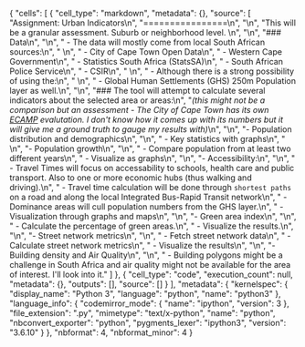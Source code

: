 {
 "cells": [
  {
   "cell_type": "markdown",
   "metadata": {},
   "source": [
    "Assignment: Urban Indicators\n",
    "================\n",
    "\n",
    "This will be a granular assessment. Suburb or neighborhood level. \n",
    "\n",
    "### Data\n",
    "\n",
    " - The data will mostly come from local South African sources:\n",
    " \n",
    "     - City of Cape Town Open Data\n",
    "     - Western Cape Government\n",
    "     - Statistics South Africa (StatsSA)\n",
    "     - South African Police Service\n",
    "     - CSIR\n",
    "     \n",
    " - Although there is a strong possibility of using the:\n",
    " \n",
    "     - Global Human Settlements (GHS) 250m Population layer as well.\n",
    "\n",
    "### The tool will attempt to calculate several indicators about the selected area or areas:\n",
    "*(this might not be a comparison but an assessment - The City of Cape Town has its own [ECAMP](https://web1.capetown.gov.za/web1/ecamp) evalutation. I don't know how it comes up with its numbers but it will give me a ground truth to gauge my results with)*\n",
    "\n",
    "- Population distribution and demographics\n",
    "\n",
    "    - Key statistics with graphs\n",
    "    \n",
    "- Population growth\n",
    "\n",
    "    - Compare population from at least two different years\n",
    "    - Visualize as graphs\n",
    "\n",
    "- Accessibility:\n",
    "\n",
    "     - Travel Times will focus on accessability to schools, health care and public transport. Also to one or more economic hubs (thus walking and driving).\n",
    "     - Travel time calculation will be done through ```shortest paths``` on a road and along the local Integrated Bus-Rapid Transit network\n",
    "     - Dominance areas will cull population numbers from the GHS layer.\n",
    "     - Visualization through graphs and maps\n",
    "\n",
    "- Green area index\n",
    "\n",
    "     - Calculate the percentage of green areas.\n",
    "     - Visualize the results.\n",
    "\n",
    "- Street network metrics\n",
    "\n",
    "    - Fetch street network data\n",
    "    - Calculate street network metrics\n",
    "    - Visualize the results\n",
    "\n",
    "- Building density and Air Quality\n",
    "\n",
    "    - Building polygons might be a challenge in South Africa and air quality might not be available for the area of interest. I'll look into it."
   ]
  },
  {
   "cell_type": "code",
   "execution_count": null,
   "metadata": {},
   "outputs": [],
   "source": []
  }
 ],
 "metadata": {
  "kernelspec": {
   "display_name": "Python 3",
   "language": "python",
   "name": "python3"
  },
  "language_info": {
   "codemirror_mode": {
    "name": "ipython",
    "version": 3
   },
   "file_extension": ".py",
   "mimetype": "text/x-python",
   "name": "python",
   "nbconvert_exporter": "python",
   "pygments_lexer": "ipython3",
   "version": "3.6.10"
  }
 },
 "nbformat": 4,
 "nbformat_minor": 4
}
